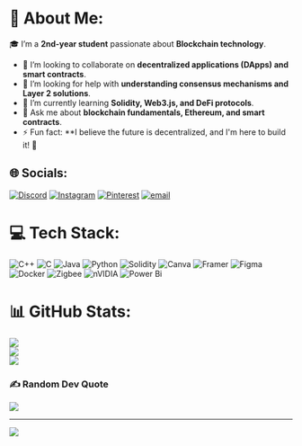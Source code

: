 # 💫 About Me:
🎓 I’m a **2nd-year student** passionate about **Blockchain technology**.
- 👯 I’m looking to collaborate on **decentralized applications (DApps) and smart contracts**.
- 🤝 I’m looking for help with **understanding consensus mechanisms and Layer 2 solutions**.
- 🌱 I’m currently learning **Solidity, Web3.js, and DeFi protocols**.
- 💬 Ask me about **blockchain fundamentals, Ethereum, and smart contracts**.
- ⚡ Fun fact: **I believe the future is decentralized, and I'm here to build it! 🚀


## 🌐 Socials:
[![Discord](https://img.shields.io/badge/Discord-%237289DA.svg?logo=discord&logoColor=white)](https://discord.gg/@.kaniika) [![Instagram](https://img.shields.io/badge/Instagram-%23E4405F.svg?logo=Instagram&logoColor=white)](https://instagram.com/@kanekisfav) [![Pinterest](https://img.shields.io/badge/Pinterest-%23E60023.svg?logo=Pinterest&logoColor=white)](https://pinterest.com/@kashhh001) [![email](https://img.shields.io/badge/Email-D14836?logo=gmail&logoColor=white)](mailto:kashishkundu026@gmail.com) 

# 💻 Tech Stack:
![C++](https://img.shields.io/badge/c++-%2300599C.svg?style=for-the-badge&logo=c%2B%2B&logoColor=white) ![C](https://img.shields.io/badge/c-%2300599C.svg?style=for-the-badge&logo=c&logoColor=white) ![Java](https://img.shields.io/badge/java-%23ED8B00.svg?style=for-the-badge&logo=openjdk&logoColor=white) ![Python](https://img.shields.io/badge/python-3670A0?style=for-the-badge&logo=python&logoColor=ffdd54) ![Solidity](https://img.shields.io/badge/Solidity-%23363636.svg?style=for-the-badge&logo=solidity&logoColor=white) ![Canva](https://img.shields.io/badge/Canva-%2300C4CC.svg?style=for-the-badge&logo=Canva&logoColor=white) ![Framer](https://img.shields.io/badge/Framer-black?style=for-the-badge&logo=framer&logoColor=blue) ![Figma](https://img.shields.io/badge/figma-%23F24E1E.svg?style=for-the-badge&logo=figma&logoColor=white) ![Docker](https://img.shields.io/badge/docker-%230db7ed.svg?style=for-the-badge&logo=docker&logoColor=white) ![Zigbee](https://img.shields.io/badge/zigbee-%23EB0443.svg?style=for-the-badge&logo=zigbee&logoColor=white) ![nVIDIA](https://img.shields.io/badge/nVIDIA-%2376B900.svg?style=for-the-badge&logo=nVIDIA&logoColor=white) ![Power Bi](https://img.shields.io/badge/power_bi-F2C811?style=for-the-badge&logo=powerbi&logoColor=black)
# 📊 GitHub Stats:
![](https://github-readme-stats.vercel.app/api?username=kanekisfav&theme=dark&hide_border=false&include_all_commits=false&count_private=false)<br/>
![](https://nirzak-streak-stats.vercel.app/?user=kanekisfav&theme=dark&hide_border=false)<br/>
![](https://github-readme-stats.vercel.app/api/top-langs/?username=kanekisfav&theme=dark&hide_border=false&include_all_commits=false&count_private=false&layout=compact)

### ✍️ Random Dev Quote
![](https://quotes-github-readme.vercel.app/api?type=horizontal&theme=radical)

---
[![](https://visitcount.itsvg.in/api?id=kanekisfav&icon=0&color=0)](https://visitcount.itsvg.in)

<!-- Proudly created with GPRM ( https://gprm.itsvg.in ) -->
